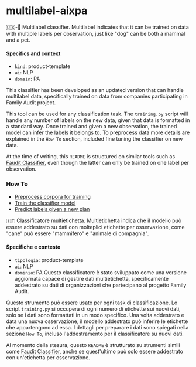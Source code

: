 # multilabel-aixpa
🇺🇸-🏴󠁧󠁢󠁥󠁮󠁧󠁿
Multilabel classifier. Multilabel indicates that it can be trained on data with multiple labels per observation, just like "dog" can be both a mammal and a pet.

#### Specifics and context
-   `kind`: product-template
-   `ai`: NLP
-   `domain`: PA

This classifier has been developed as an updated version that can handle multilabel data, specifically trained on data from companies participating in Family Audit project. 

This tool can be used for any classification task. The ```training.py``` script will handle any number of labels on the new data, given that data is formatted in a standard way. Once trained and given a new observation, the trained model can infer the labels it belongs to. To preprocess data more details are explained in the ```How To``` section, included fine tuning the classifier on new data.

At the time of writing, this ```README``` is structured on similar tools such as [Faudit Classifier](https://github.com/FluveFV/faudit-classifier), even though the latter can only be trained on one label per observation.

### How To

-   [Preprocess corpora for training](./src/preprocess.ipynb)
-   [Train the classifier model](./docs/howto/train.md)
-   [Predict labels given a new plan](./docs/howto/predict.md)

🇮🇹
Classificatore multietichetta. Multietichetta indica che il modello può essere addestrato su dati con molteplici etichette per osservazione, come "cane" può essere "mammifero" e "animale di compagnia". 

#### Specifiche e contesto
- `tipologia`: product-template
- `ai`: NLP
- `dominio`: PA
Questo classificatore è stato sviluppato come una versione aggiornata capace di gestire dati multietichetta, specificamente addestrato su dati di organizzazioni che partecipano al progetto Family Audit.

Questo strumento può essere usato per ogni task di classificazione. Lo script ```training.py``` si occuperà di ogni numero di etichette sui nuovi dati, solo se i dati sono formattati in un modo specifico. Una volta addestrato e data una nuova osservazione, il modello addestrato può inferire le etichette che appartengono ad essa. I dettagli per preparare i dati sono spiegati nella sezione ```How To```, incluso l'addestramento per il classificatore su nuovi dati.

Al momento della stesura, questo ```README``` è strutturato su strumenti simili come [Faudit Classifier](https://github.com/FluveFV/faudit-classifier), anche se quest'ultimo può solo essere addestrato con un'etichetta per osservazione.

